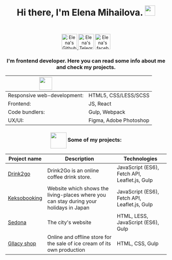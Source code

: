 <h1 align="center">Hi there, I'm Elena Mihailova. 
<img src="https://github.com/blackcater/blackcater/raw/main/images/Hi.gif" height="32"/></h1>
<br>

<p align="center">  
<a href="https://github.com/ElenaMihailova">
<img alt="Elena's Github" width="48px" src="https://user-images.githubusercontent.com/96042722/194076035-fe6ced61-088c-4302-b616-6c21e5542f0b.svg" style="max-width: 100%;">
</a>
<a href="https://t.me/Elena_Mihailova_tm" rel="nofollow">
<img alt="Elena's Telegram" width="48px" src="https://user-images.githubusercontent.com/96042722/194076220-46ca2144-4110-4eb1-a86d-1c6facef307e.svg" style="max-width: 100%;"></a>
<a href="https://www.facebook.com/elena.mikhailova.77">
<img src="https://user-images.githubusercontent.com/96042722/194076727-7077d8c1-bc1d-4cab-84b3-a16f7664fab9.svg" alt="Elena's facebook" width="48px"/></a>
   </p>
<h3 align="center">I'm frontend developer. Here you can read some info about me and check my projects.</h3>
<!-- <p align="center"> Skills: HTML / CSS / REACT / JS </p> -->


<table align="center">
<thead>
<tr>
<th>
   <img src="https://user-images.githubusercontent.com/96042722/194084722-833fe5af-974f-4686-8635-74cfe3629202.svg" width="40px">  
  </th>
<th></th>
</tr>
</thead>
<tbody>
<tr>
<td>Responsive web-development:</td>
<td>HTML5, CSS/LESS/SCSS</td>
</tr>
<tr>
<td>Frontend:</td>
<td>JS, React</td>
</tr>
<tr>
<td>Code bundlers:</td>
<td>Gulp, Webpack</td>
</tr>
<tr>
<td>UX/UI:</td>
<td>Figma, Adobe Photoshop </td>
</tr>
</tbody>
</table>
<!-- <div align="center">
<img align="center" src="https://user-images.githubusercontent.com/96042722/194026899-a4afe273-9ad9-4035-ae17-57777e171ef3.jpg" width="30%" height="auto" />
 </div>
 -->
 
 <h3 dir="auto" align="center">
   <img  align="center" src="https://user-images.githubusercontent.com/96042722/194080287-90cfbe60-a36c-4c65-94c8-6308b735620e.svg" width="50px"/>
    Some of my projects:</h3>
    
    
<table>
<thead>
<tr>
<th>Project name</th>
<th>Description</th>
<th>Technologies</th>
</tr>
</thead>
<tbody>
<!-- <tr>
<td><a href="#">Name</a></td>
<td>App on React</td>
<td>SPA on React.js, Fetch API, Leaflet.js </td>
</tr>
<tr>
<td><a href="#">Name</a></td>
<td>text.</td>
<td>text</td>
</tr>  -->
<tr> 
<td><a href="https://github.com/ElenaMihailova/Drink2go">Drink2go</a></td>
<td>Drink2Go is an online coffee drink store.</td>
<td>JavaScript (ES6), Fetch API, Leaflet.js, Gulp</td>
</tr>
<tr> 
<td><a href="https://github.com/ElenaMihailova/1959447-keksobooking-26">Keksobooking</a></td>
<td>Website which shows the living-places where you can stay during your holidays in Japan</td>
<td>JavaScript (ES6), Fetch API, Leaflet.js, Gulp</td>
</tr>
<tr>
<td><a href="https://github.com/ElenaMihailova/1959447-sedona-26">Sedona</a></td>
<td>The city's website</td>
<td>HTML, LESS, JavaScript (ES6), Gulp</td>
</tr>
<tr>
<td><a href="https://github.com/ElenaMihailova/1959447-gllacy-33">Gllacy shop</a></td>
<td>Online and offline store for the sale of ice cream of its own production</td>
<td>HTML, CSS, Gulp</td>
</tr>
</tbody>
</table>

